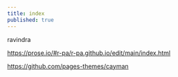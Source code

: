 ```yaml
---
title: index
published: true
---
```


ravindra 

https://prose.io/#r-pa/r-pa.github.io/edit/main/index.html

https://github.com/pages-themes/cayman
